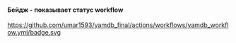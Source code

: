 #### Бейдж - показывает статус workflow
https://github.com/umar1593/yamdb_final/actions/workflows/yamdb_workflow.yml/badge.svg


